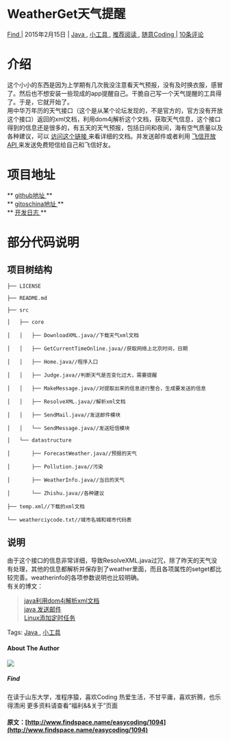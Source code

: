 #  WeatherGet天气提醒 

[ Find ](http://www.findspace.name/author/find) |  2015年2月15日  |  [ Java ](http://www.findspace.name/category/easycoding/java) , [ 小工具 ](http://www.findspace.name/category/easycoding/tools) , [ 推荐阅读 ](http://www.findspace.name/category/recommend) , [ 随意Coding ](http://www.findspace.name/category/easycoding) |  [ 10条评论  ](http://www.findspace.name/easycoding/1094#comments)

#  介绍 

这个小小的东西是因为上学期有几次我没注意看天气预报，没有及时换衣服，感冒了。然后也不想安装一些现成的app提醒自己。干脆自己写一个天气提醒的工具得了。于是，它就开始了。   
用中华万年历的天气接口（这个是从某个论坛发现的，不是官方的，官方没有开放这个接口）返回的xml文档，利用dom4j解析这个文档，获取天气信息，这个接口得到的信息还是很多的，有五天的天气预报，包括日间和夜间，海有空气质量以及各种建议，可以 [ 访问这个链接 ](http://wthrcdn.etouch.cn/WeatherApi?citykey=101120101) 来看详细的文档。并发送邮件或者利用 [ 飞信开放API ](http://openfetionapi.sinaapp.com/) 来发送免费短信给自己和飞信好友。 

#  项目地址 

** [ github地址 ](https://github.com/Findxiaoxun/WeatherGet) **   
** [ gitoschina地址 ](https://git.oschina.net/findspace/WeatherGet) **   
** [ 开发日志 ](https://git.oschina.net/findspace/WeatherGet/blob/master/dev.md) **

#  部分代码说明 

##  项目树结构 
    
    
    ├── LICENSE
    ├── README.md
    ├── src
    │   ├── core
    │   │   ├── DownloadXML.java//下载天气xml文档
    │   │   ├── GetCurrentTimeOnline.java//获取网络上北京时间，日期
    │   │   ├── Home.java//程序入口
    │   │   ├── Judge.java//判断天气是否变化过大，需要提醒
    │   │   ├── MakeMessage.java//对提取出来的信息进行整合，生成要发送的信息
    │   │   ├── ResolveXML.java//解析xml文档
    │   │   ├── SendMail.java//发送邮件模块
    │   │   └── SendMessage.java//发送短信模块
    │   └── datastructure
    │       ├── ForecastWeather.java//预报的天气
    │       ├── Pollution.java//污染
    │       ├── WeatherInfo.java//当日的天气
    │       └── Zhishu.java//各种建议
    ├── temp.xml//下载的xml文档
    └── weatherciycode.txt//城市名城和城市代码表
    
    

##  说明 

由于这个接口的信息非常详细，导致ResolveXML.java过冗，除了昨天的天气没有处理，其他的信息都解析并保存到了weather里面，而且各项属性的setget都比较完善。weatherinfo的各项参数说明也比较明确。   
有关的博文： 

> [ java利用dom4j解析xml文档 ](http://www.findspace.name/easycoding/1073)   
[ java 发送邮件 ](http://www.findspace.name/easycoding/907)   
[ Linux添加定时任务 ](http://www.findspace.name/res/902)

Tags:  [ Java ](http://www.findspace.name/tag/java) , [ 小工具 ](http://www.findspace.name/tag/%e5%b0%8f%e5%b7%a5%e5%85%b7)

####  About The Author 

![](http://bcs.duapp.com/findspace//blog/201502//gravatar.png)

#####  Find 

在读于山东大学，准程序猿，喜欢Coding 热爱生活，不甘平庸，喜欢折腾，也乐得清闲 更多资料请查看“福利&&关于”页面 
#### 原文：[http://www.findspace.name/easycoding/1094](http://www.findspace.name/easycoding/1094)